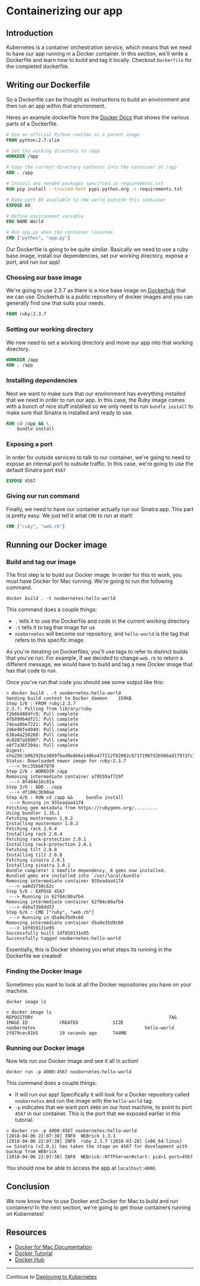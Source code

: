 # Containerizing our app
## Introduction
Kubernetes is a container orchestration service, which means that we need to have our app running in a Docker container. In this section, we'll write a Dockerfile and learn how to build and tag it locally. Checkout `Dockerfile` for the completed dockerfile.

## Writing our Dockerfile
So a Dockerfile can be thought as instructions to build an environment and then run an app within that environment.

Heres an example dockerfile from the [Docker Docs](https://docs.docker.com/get-started/part2/#define-a-container-with-dockerfile) that shows the various parts of a Dockerfile.

```dockerfile
# Use an official Python runtime as a parent image
FROM python:2.7-slim

# Set the working directory to /app
WORKDIR /app

# Copy the current directory contents into the container at /app
ADD . /app

# Install any needed packages specified in requirements.txt
RUN pip install --trusted-host pypi.python.org -r requirements.txt

# Make port 80 available to the world outside this container
EXPOSE 80

# Define environment variable
ENV NAME World

# Run app.py when the container launches
CMD ["python", "app.py"]
```

Our Dockerfile is going to be quite similar. Basically we need to use a ruby base image, install our dependencies, set our working directory, expose a port, and run our app!

### Choosing our base image
We're going to use 2.3.7 as there is a nice base image on [Dockerhub](https://hub.docker.com/_/ruby/) that we can use. Dockerhub is a public repository of docker images and you can generally find one that suits your needs.

```dockerfile
FROM ruby:2.3.7
```

### Setting our working directory
We now need to set a working directory and move our app into that working directory.

```dockerfile
WORKDIR /app
ADD . /app
```

### Installing dependencies
Next we want to make sure that our environment has everything installed that we need in order to run our app. In this case, the Ruby image comes with a bunch of nice stuff installed so we only need to run `bundle install` to make sure that Sinatra is installed and ready to use.

```dockerfile
RUN cd /app && \
    bundle install
```

### Exposing a port
In order for outside services to talk to our container, we're going to need to expose an internal port to outside traffic. In this case, we're going to use the default Sinatra port `4567`

```dockerfile
EXPOSE 4567
```

### Giving our run command
Finally, we need to have our container actually run our Sinatra app. This part is pretty easy. We just tell it what `CMD` to run at start!

```dockerfile
CMD ["ruby", "web.rb"]
```

## Running our Docker image
### Build and tag our image
The first step is to build our Docker image. In order for this to work, you must have Docker for Mac running. We're going to run the following command.

`docker build . -t noobernetes:hello-world`

This command does a couple things:
- `.` tells it to use the Dockerfile and code in the current working directory
- `-t` tells it to tag that image for us
- `noobernetes` will become our repository, and `hello-world` is the tag that refers to this specific image. 

As you're iterating on Dockerfiles, you'll use tags to refer to distinct builds that you've run. For example, if we decided to change `web.rb` to return a different message, we would have to build and tag a new Docker image that has that code to run.
 
 Once you've run that code you should see some output like this:
 
```shell
> docker build . -t noobernetes:hello-world
Sending build context to Docker daemon    150kB
Step 1/6 : FROM ruby:2.3.7
2.3.7: Pulling from library/ruby
f2b6b4884fc8: Pull complete
4fb899b4df21: Pull complete
74eaa8be7221: Pull complete
2d6e98fe4040: Pull complete
638a4a258268: Pull complete
dc0287a58907: Pull complete
a8f7a36f204a: Pull complete
Digest: sha256:b06292ba3869fbad0e866e1486a47f212f02082c87171987d2b566ad17973fc7
Status: Downloaded newer image for ruby:2.3.7
 ---> 9cc35bb87070
Step 2/6 : WORKDIR /app
Removing intermediate container a70559af729f
 ---> 8f484e16c81a
Step 3/6 : ADD . /app
 ---> df108c3b90ae
Step 4/6 : RUN cd /app &&     bundle install
 ---> Running in 935eadaa4174
Fetching gem metadata from https://rubygems.org/.........
Using bundler 1.16.1
Fetching mustermann 1.0.2
Installing mustermann 1.0.2
Fetching rack 2.0.4
Installing rack 2.0.4
Fetching rack-protection 2.0.1
Installing rack-protection 2.0.1
Fetching tilt 2.0.8
Installing tilt 2.0.8
Fetching sinatra 2.0.1
Installing sinatra 2.0.1
Bundle complete! 1 Gemfile dependency, 6 gems now installed.
Bundled gems are installed into `/usr/local/bundle`
Removing intermediate container 935eadaa4174
 ---> aa6d3750c62c
Step 5/6 : EXPOSE 4567
 ---> Running in 62f04c00afb4
Removing intermediate container 62f04c00afb4
 ---> daba72b0dd37
Step 6/6 : CMD ["ruby", "web.rb"]
 ---> Running in d5a9e35d9c60
Removing intermediate container d5a9e35d9c60
 ---> 1df859131e95
Successfully built 1df859131e95
Successfully tagged noobernetes:hello-world
```

Essentially, this is Docker showing you what steps its running in the Dockerfile we created! 

### Finding the Docker Image
Sometimes you want to look at all the Docker repositories you have on your machine.

`docker image ls`
```shell
> docker image ls
REPOSITORY                                                   TAG                                        IMAGE ID            CREATED             SIZE
noobernetes                                         hello-world                                2f879cec81b5        19 seconds ago      744MB
```

### Running our Docker image
Now lets run our Docker image and see it all in action!

`docker run -p 4000:4567 noobernetes:hello-world`

This command does a couple things:
- It will run our app! Specifically it will look for a Docker repository called `noobernetes` and run the image with the `hello-world` tag.
- `-p` indicates that we want port `4000` on our host machine, to point to port `4567` in our container. This is the port that we exposed earlier in this tutorial.

```shell
> docker run -p 4000:4567 noobernetes:hello-world
[2018-04-06 22:07:38] INFO  WEBrick 1.3.1
[2018-04-06 22:07:38] INFO  ruby 2.3.7 (2018-03-28) [x86_64-linux]
== Sinatra (v2.0.1) has taken the stage on 4567 for development with backup from WEBrick
[2018-04-06 22:07:38] INFO  WEBrick::HTTPServer#start: pid=1 port=4567
```

You should now be able to access the app at `localhost:4000`.

## Conclusion
We now know how to use Docker and Docker for Mac to build and run containers! In the next section, we're going to get those containers running on Kubernetes!

## Resources
- [Docker for Mac Documentation](https://docs.docker.com/docker-for-mac)
- [Docker Tutorial](https://docs.docker.com/get-started/)
- [Docker Hub](https://hub.docker.com)

---

Continue to [Deploying to Kubernetes](./4-deploying-to-kubernetes.md)